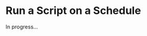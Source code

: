 <meta sectionIndex="2">
<meta url="https://github.com/johnlindquist/kit/discussions/806">
<meta id="D_kwDOEu7MBc4AP9Tc">
<meta title="Run a Script on a Schedule">
<meta section="Script Metadata">
<meta i="1">    
<meta path="docs/run-a-script-on-a-schedule">

# Run a Script on a Schedule

In progress...
